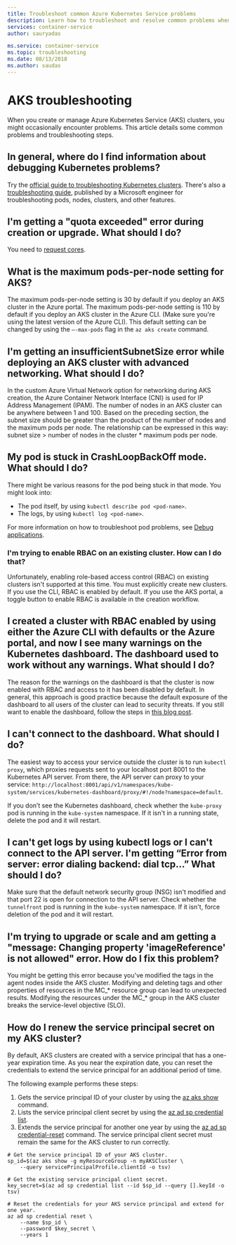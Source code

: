 ```yaml
---
title: Troubleshoot common Azure Kubernetes Service problems
description: Learn how to troubleshoot and resolve common problems when using Azure Kubernetes Service (AKS)
services: container-service
author: sauryadas

ms.service: container-service
ms.topic: troubleshooting
ms.date: 08/13/2018
ms.author: saudas
---
```


# AKS troubleshooting

When you create or manage Azure Kubernetes Service (AKS) clusters, you might occasionally encounter problems. This article details some common problems and troubleshooting steps.

## In general, where do I find information about debugging Kubernetes problems?

Try the [official guide to troubleshooting Kubernetes clusters](https://kubernetes.io/docs/tasks/debug-application-cluster/troubleshooting/).
There's also a [troubleshooting guide](https://github.com/feiskyer/kubernetes-handbook/blob/master/en/troubleshooting/index.md), published by a Microsoft engineer for troubleshooting pods, nodes, clusters, and other features.

## I'm getting a "quota exceeded" error during creation or upgrade. What should I do? 

You need to [request cores](https://docs.microsoft.com/azure/azure-supportability/resource-manager-core-quotas-request).

## What is the maximum pods-per-node setting for AKS?

The maximum pods-per-node setting is 30 by default if you deploy an AKS cluster in the Azure portal.
The maximum pods-per-node setting is 110 by default if you deploy an AKS cluster in the Azure CLI. (Make sure you're using the latest version of the Azure CLI). This default setting can be changed by using the `–-max-pods` flag in the `az aks create` command.

## I'm getting an insufficientSubnetSize error while deploying an AKS cluster with advanced networking. What should I do?

In the custom Azure Virtual Network option for networking during AKS creation, the Azure Container Network Interface (CNI) is used for IP Address Management (IPAM). The number of nodes in an AKS cluster can be anywhere between 1 and 100. Based on the preceding section, the subnet size should be greater than the product of the number of nodes and the maximum pods per node. The relationship can be expressed in this way: subnet size > number of nodes in the cluster * maximum pods per node.

## My pod is stuck in CrashLoopBackOff mode. What should I do?

There might be various reasons for the pod being stuck in that mode. You might look into:

* The pod itself, by using `kubectl describe pod <pod-name>`.
* The logs, by using `kubectl log <pod-name>`.

For more information on how to troubleshoot pod problems, see [Debug applications](https://kubernetes.io/docs/tasks/debug-application-cluster/debug-application/#debugging-pods).

### I'm trying to enable RBAC on an existing cluster. How can I do that?

Unfortunately, enabling role-based access control (RBAC) on existing clusters isn't supported at this time. You must explicitly create new clusters. If you use the CLI, RBAC is enabled by default. If you use the AKS portal, a toggle button to enable RBAC is available in the creation workflow.

## I created a cluster with RBAC enabled by using either the Azure CLI with defaults or the Azure portal, and now I see many warnings on the Kubernetes dashboard. The dashboard used to work without any warnings. What should I do?

The reason for the warnings on the dashboard is that the cluster is now enabled with RBAC and access to it has been disabled by default. In general, this approach is good practice because the default exposure of the dashboard to all users of the cluster can lead to security threats. If you still want to enable the dashboard, follow the steps in [this blog post](https://pascalnaber.wordpress.com/2018/06/17/access-dashboard-on-aks-with-rbac-enabled/).

## I can't connect to the dashboard. What should I do?

The easiest way to access your service outside the cluster is to run `kubectl proxy`, which proxies requests sent to your localhost port 8001 to the Kubernetes API server. From there, the API server can proxy to your service: `http://localhost:8001/api/v1/namespaces/kube-system/services/kubernetes-dashboard/proxy/#!/node?namespace=default`.

If you don’t see the Kubernetes dashboard, check whether the `kube-proxy` pod is running in the `kube-system` namespace. If it isn't in a running state, delete the pod and it will restart.

## I can't get logs by using kubectl logs or I can't connect to the API server. I'm getting “Error from server: error dialing backend: dial tcp…” What should I do?

Make sure that the default network security group (NSG) isn't modified and that port 22 is open for connection to the API server. Check whether the `tunnelfront` pod is running in the `kube-system` namespace. If it isn't, force deletion of the pod and it will restart.

## I'm trying to upgrade or scale and am getting a "message: Changing property 'imageReference' is not allowed" error.  How do I fix this problem?

You might be getting this error because you've modified the tags in the agent nodes inside the AKS cluster. Modifying and deleting tags and other properties of resources in the MC_* resource group can lead to unexpected results. Modifying the resources under the MC_* group in the AKS cluster breaks the service-level objective (SLO).

## How do I renew the service principal secret on my AKS cluster?

By default, AKS clusters are created with a service principal that has a one-year expiration time. As you near the expiration date, you can reset the credentials to extend the service principal for an additional period of time.

The following example performs these steps:

1. Gets the service principal ID of your cluster by using the [az aks show](/cli/azure/aks#az-aks-show) command.
1. Lists the service principal client secret by using the [az ad sp credential list](/cli/azure/ad/sp/credential#az-ad-sp-credential-list).
1. Extends the service principal for another one year by using the [az ad sp credential-reset](/cli/azure/ad/sp/credential#az-ad-sp-credential-reset) command. The service principal client secret must remain the same for the AKS cluster to run correctly.

```azurecli
# Get the service principal ID of your AKS cluster.
sp_id=$(az aks show -g myResourceGroup -n myAKSCluster \
    --query servicePrincipalProfile.clientId -o tsv)

# Get the existing service principal client secret.
key_secret=$(az ad sp credential list --id $sp_id --query [].keyId -o tsv)

# Reset the credentials for your AKS service principal and extend for one year.
az ad sp credential reset \
    --name $sp_id \
    --password $key_secret \
    --years 1
```
